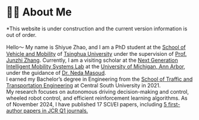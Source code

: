 # 👨‍🎓 About Me

*This website is under construction and the current version information is out of order.

Hello～ My name is Shiyue Zhao, and I am a PhD student at the [School of Vehicle and Mobility](https://www.svm.tsinghua.edu.cn/) of [Tsinghua University](https://www.tsinghua.edu.cn/en/) under the supervision of [Prof. Junzhi Zhang](https://www.svm.tsinghua.edu.cn/essay/74/1858.html). Currently, I am a visiting scholar at the [Next Generation Intelligent Mobility Systems Lab](https://websites.umich.edu/~nmasoud/index.html) at the [University of Michigan, Ann Arbor](https://umich.edu/), under the guidance of [Dr. Neda Masoud](https://cee.engin.umich.edu/people/masoud-neda/).  
I earned my Bachelor’s degree in Engineering from the [School of Traffic and Transportation Engineering](https://stte.csu.edu.cn/) at Central South University in 2021.  
My research focuses on autonomous driving decision-making and control, wheeled robot control, and efficient reinforcement learning algorithms. As of November 2024, I have published 17 SCI/EI papers, including [5 first-author papers in JCR Q1 journals.
](https://www.researchgate.net/profile/Shiyue-Zhao) 
